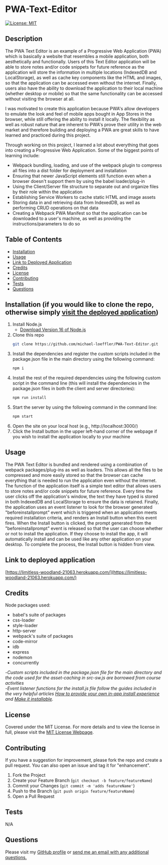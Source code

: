 # PWA-Text-Editor
[![License: MIT](https://img.shields.io/badge/License-MIT-yellow.svg)](https://opensource.org/licenses/MIT)

## Description
    
The PWA Text Editor is an example of a Progressive Web Application (PWA) which is basically a website that resembles a mobile application, both aesthetically and functionally. Users of this Text Editor application will be able to store notes and/or code snippets for future reference as the application will store the information in multiple locations (IndexedDB and LocalStorage), as well as cache key components like the HTML and images, so that the application can be accessed even without the internet. Finally, users also have the ability to download the application to their local machine (whether desktop or mobile) so that the same functionality can be accessed without visiting the browser at all. 

I was motivated to create this application because PWA's allow developers to emulate the look and feel of mobile apps bought in App Stores in the browser, while still offering the ability to install it locally. The flexibility as well as robust nature that are inherent to PWA's prove their utility in the web market and therefore building and deploying a PWA are great skills to have learned and practiced during this project.

Through working on this project, I learned a lot about everything that goes into creating a Progressive Web Application. Some of the biggest points of learning include:
* Webpack bundling, loading, and use of the webpack plugin to compress all files into a dist folder for deployment and installation
* Ensuring that newer JavaScript elements still function even when a browser doesn't support them by using the babel loader/plug-in
* Using the Client/Server file structure to separate out and organize files by their role within the application
* Establishing Service Workers to cache static HTML and image assets
* Storing data in and retrieving data from IndexedDB, as well as performing CRUD operations on that data
* Creating a Webpack PWA Manifest so that the application can be downloaded to a user's machine, as well as providing the instructions/parameters to do so

## Table of Contents
        
- [Installation](#installation-if-you-would-like-to-clone-the-repo-otherwise-simply-visit-the-deployed-application)
- [Usage](#usage)
- [Link to Deployed Application](#link-to-deployed-application)
- [Credits](#credits)
- [License](#license)
- [Contributing](#contributing)
- [Tests](#tests)
- [Questions](#questions)
 
## Installation (if you would like to clone the repo, otherwise simply [visit the deployed application](https://limitless-woodland-21063.herokuapp.com/)) 
            
1. Install Node.js
    - [Download Version 16 of Node.js](https://nodejs.org/download/release/v16.18.0/node-v16.18.0-x64.msi)
2. Clone this repo
   ```sh
   git clone https://github.com/michael-loeffler/PWA-Text-Editor.git
   ```
3. Install the dependencies and register the custom scripts included in the package.json file in the main directory using the following command:
   ```sh
   npm i
   ```
4. Install the rest of the required dependencies using the following custom script in the command line (this will install the dependencies in the package.json files in both the client and server directories):
   ```sh
   npm run install
   ```
5. Start the server by using the following command in the command line:
   ```sh
   npm start
   ```
6. Open the site on your local host (e.g., http://localhost:3000/)
7. Click the Install button in the upper left-hand corner of the webpage if you wish to install the application locally to your machine
    
## Usage
    
The PWA Text Editor is bundled and rendered using a combination of webpack packages/plug-ins as well as loaders. This allows all the files to be compressed and more easily stored so that the browser can cache everything that is needed to run the application even without the internet. The function of the application itself is a simple text editor that allows users to store notes and/or code snippets for future reference. Every time the user clicks off the application's window, the text they have typed is stored in both IndexedDB and LocalStorage to ensure the data is retained. Finally, the application uses an event listener to look for the browser generated "beforeinstallprompt" event which is triggered when an application meets required installation criteria, and renders an Install button when this event fires. When the Install button is clicked, the prompt generated from the "beforeinstallprompt" event is released so that the user can choose whether or not to install the application. If they choose to install the app, it will automatically install and can be used like any other application on your desktop. To complete the process, the Install button is hidden from view.

## Link to deployed application
[https://limitless-woodland-21063.herokuapp.com/](https://limitless-woodland-21063.herokuapp.com/)

## Credits

Node packages used:
  - babel's suite of packages
  - css-loader
  - style-loader
  - http-server
  - webpack's suite of packages
  - code-mirror
  - idb
  - express
  - nodemon
  - concurrently

-*Custom scripts included in the package.json file for the main directory and the code used for the asset-caching in src-sw.js are borrowed from course activities*<br>
-*Event listener functions for the install.js file follow the guides included in the very helpful articles [How to provide your own in-app install experience](https://web.dev/customize-install/) and [Make it installable](https://web.dev/codelab-make-installable/).*

## License
    
Covered under the MIT License. For more details and to view the license in full, please visit the [MIT License Webpage](https://choosealicense.com/licenses/mit/).

## Contributing
    
If you have a suggestion for improvement, please fork the repo and create a pull request. You can also open an issue and tag it for "enhancement".
1. Fork the Project
2. Create your Feature Branch (`git checkout -b feature/featureName`)
3. Commit your Changes (`git commit -m 'adds featureName'`)
4. Push to the Branch (`git push origin feature/featureName`)
5. Open a Pull Request
    
## Tests

N/A

## Questions

Please visit my [GitHub profile](https://github.com/michael-loeffler) or [send me an email with any additional questions.](mailto:michaelloeffler23@gmail.com)